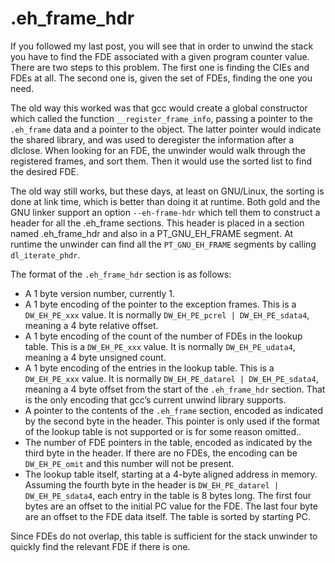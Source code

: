 # .eh_frame_hdr

If you followed my last post, you will see that in order to unwind the stack
you have to find the FDE associated with a given program counter value. There
are two steps to this problem. The first one is finding the CIEs and FDEs at
all. The second one is, given the set of FDEs, finding the one you need.

The old way this worked was that gcc would create a global constructor which
called the function `__register_frame_info`, passing a pointer to the
`.eh_frame` data and a pointer to the object. The latter pointer would indicate
the shared library, and was used to deregister the information after a dlclose.
When looking for an FDE, the unwinder would walk through the registered frames,
and sort them. Then it would use the sorted list to find the desired FDE.

The old way still works, but these days, at least on GNU/Linux, the sorting is
done at link time, which is better than doing it at runtime. Both gold and the
GNU linker support an option `--eh-frame-hdr` which tell them to construct a
header for all the .eh_frame sections. This header is placed in a section named
.eh_frame_hdr and also in a PT_GNU_EH_FRAME segment. At runtime the unwinder
can find all the `PT_GNU_EH_FRAME` segments by calling `dl_iterate_phdr`.

The format of the `.eh_frame_hdr` section is as follows:

* A 1 byte version number, currently 1.
* A 1 byte encoding of the pointer to the exception frames. This is a
  `DW_EH_PE_xxx` value. It is normally `DW_EH_PE_pcrel | DW_EH_PE_sdata4`,
  meaning a 4 byte relative offset.
* A 1 byte encoding of the count of the number of FDEs in the lookup table.
  This is a `DW_EH_PE_xxx` value. It is normally `DW_EH_PE_udata4`, meaning a 4
  byte unsigned count.
* A 1 byte encoding of the entries in the lookup table. This is a
  `DW_EH_PE_xxx` value. It is normally `DW_EH_PE_datarel | DW_EH_PE_sdata4`,
  meaning a 4 byte offset from the start of the `.eh_frame_hdr` section. That
  is the only encoding that gcc’s current unwind library supports.
* A pointer to the contents of the `.eh_frame` section, encoded as indicated by
  the second byte in the header. This pointer is only used if the format of the
  lookup table is not supported or is for some reason omitted..
* The number of FDE pointers in the table, encoded as indicated by the third
  byte in the header. If there are no FDEs, the encoding can be `DW_EH_PE_omit`
  and this number will not be present.
* The lookup table itself, starting at a 4-byte aligned address in memory.
  Assuming the fourth byte in the header is `DW_EH_PE_datarel | DW_EH_PE_sdata4`,
  each entry in the table is 8 bytes long. The first four bytes are an offset
  to the initial PC value for the FDE. The last four byte are an offset to the
  FDE data itself. The table is sorted by starting PC.

Since FDEs do not overlap, this table is sufficient for the stack unwinder to
quickly find the relevant FDE if there is one.

